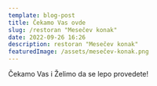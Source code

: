 ```yaml
---
template: blog-post
title: Čekamo Vas ovde
slug: /restoran "Mesečev konak"
date: 2022-09-26 16:26
description: restoran "Mesečev konak"
featuredImage: /assets/mesečev-konak.png
---
```

Čekamo Vas i Želimo da se lepo provedete!